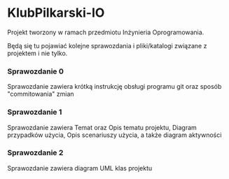 # KlubPilkarski-IO
Projekt tworzony w ramach przedmiotu Inżynieria Oprogramowania.

Będą się tu pojawiać kolejne sprawozdania i pliki/katalogi związane z projektem i nie tylko.

### Sprawozdanie 0
Sprawozdanie zawiera krótką instrukcję obsługi programu git oraz sposób "commitowania" zmian

### Sprawozdanie 1
Sprawozdanie zawiera Temat oraz Opis tematu projektu, Diagram przypadków użycia, Opis scenariuszy użycia, a także diagram aktywności 

### Sprawozdanie 2
Sprawozdanie zawiera diagram UML klas projektu
